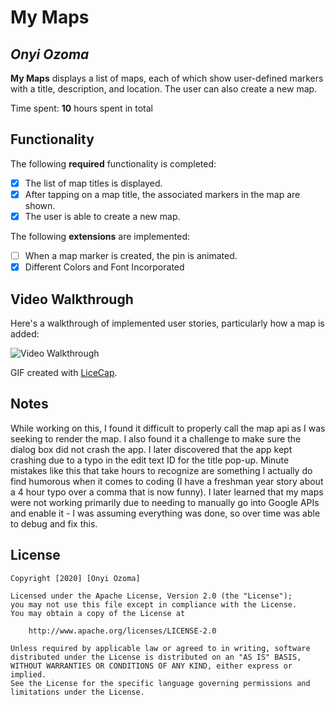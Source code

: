 # My Maps 

## *Onyi Ozoma*

**My Maps** displays a list of maps, each of which show user-defined markers with a title, description, and location. The user can also create a new map. 

Time spent: **10** hours spent in total

## Functionality 

The following **required** functionality is completed:

* [x] The list of map titles is displayed.
* [x] After tapping on a map title, the associated markers in the map are shown.
* [x] The user is able to create a new map.

The following **extensions** are implemented:

* [ ] When a map marker is created, the pin is animated.
* [x] Different Colors and Font Incorporated

## Video Walkthrough

Here's a walkthrough of implemented user stories, particularly how a map is added:

<img src= https://j.gifs.com/gZgA5r.gif title='Video Walkthrough' width='' alt='Video Walkthrough' />

GIF created with [LiceCap](http://www.cockos.com/licecap/).

## Notes

While working on this, I found it difficult to properly call the map api as I was seeking to render the map. I also found it a challenge to make sure the dialog box did not crash the app.
I later discovered that the app kept crashing due to a typo in the edit text ID for the title pop-up.
Minute mistakes like this that take hours to recognize are something I actually do find humorous when it comes
to coding (I have a freshman year story about a 4 hour typo over a comma that is now funny).
I later learned that my maps were not working primarily due to needing to manually go into Google APIs and enable it - I was assuming everything was done, so over time was able to debug and fix this.

## License

    Copyright [2020] [Onyi Ozoma]

    Licensed under the Apache License, Version 2.0 (the "License");
    you may not use this file except in compliance with the License.
    You may obtain a copy of the License at

        http://www.apache.org/licenses/LICENSE-2.0

    Unless required by applicable law or agreed to in writing, software
    distributed under the License is distributed on an "AS IS" BASIS,
    WITHOUT WARRANTIES OR CONDITIONS OF ANY KIND, either express or implied.
    See the License for the specific language governing permissions and
    limitations under the License.